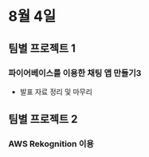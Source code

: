 # 8월 4일

## 팀별 프로젝트 1
### 파이어베이스를 이용한 채팅 앱 만들기3
- 발표 자료 정리 및 마무리


## 팀별 프로젝트 2
### AWS Rekognition 이용